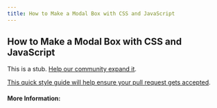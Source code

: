 ```yaml
---
title: How to Make a Modal Box with CSS and JavaScript
---
```

## How to Make a Modal Box with CSS and JavaScript

This is a stub. [Help our community expand it](https://github.com/freecodecamp/guides/tree/master/src/pages/articles/miscellaneous/how-to-make-a-modal-box-with-css-and-javascript/index.md).

[This quick style guide will help ensure your pull request gets accepted](https://github.com/freecodecamp/guides/blob/master/README.md).

<!-- The article goes here, in GitHub-flavored Markdown. Feel free to add YouTube videos, images, and CodePen/JSBin embeds  -->

#### More Information:
<!-- Please add any articles you think might be helpful to read before writing the article -->


